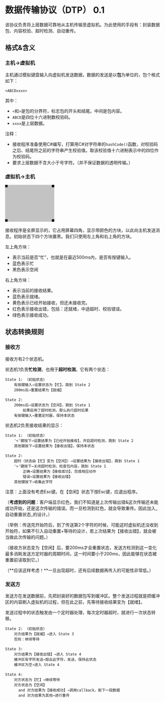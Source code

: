 # 数据传输协议（DTP） 0.1

该协议负责将上层数据可靠地从主机传输至虚拟机。为此使用的手段有：封装数据包、内容校验、超时检测、自动重传。

## 格式&含义

### 主机→虚拟机

主机通过模拟键盘输入向虚拟机发送数据，数据的发送是以**包**为单位的，包个格式如下：

```
<ABCDxxxx>
```

其中：

- <code>&lt;</code>和<code>&gt;</code>是包的分界符，标志包的开头和结尾。中间是包内容。
- <code>ABCD</code>是四位十六进制数校验码。
- <code>xxxx</code>是上层数据。

注释：

- 接收程序准备使用C#编写，打算用C#对字符串的<code>hashCode()</code>函数，对校验码之后、结尾符之前的字符串产生校验值。取该校验值十六进制表示中的四位作为校验码。
- 要求上层数据不含大小于号字符。（并不保证数据的透明传输。）

### 虚拟机→主机

![](recv_1.png)

接收程序是全屏显示的，它占用屏幕四角，显示带颜色的方块，以此向主机发送消息。初始状态下四个方块置黑。我们只使用左上角和右上角的方块。

左上角方块：

- 表示当前是否“忙”，也就是在最近500ms内，是否有按键输入。
- 蓝色表示忙
- 黑色表示空闲

右上角方块：

- 表示当前的接收结果。
- 蓝色表示就绪。
- 黄色表示已经开始接收，但还未接收完。
- 红色表示接收出错，包括：还就绪，中途超时、校验错误。
- 绿色表示接收成功。

## 状态转换规则

### 接收方

接收方有2个状态机。

状态机1负责**忙检测**，也用于**超时检测**。它有两个状态：

```
State 1: （初始状态）
	有按键输入→设置状态为【忙】，跳到 State 2
    200ms后→重置结果为【就绪】

State 2:
	200ms后→设置状态为【空闲】，跳到 State 1
        如果启用了超时检测，那么执行超时后果
    有按键输入→重置定时器，保持本状态
```

状态机2负责接收结果的显示：

```
State 1: （初始状态）
	'<'键按下→设置结果为【已经开始接收】，开启超时检测，跳到 State 2
    其他键按下→设置结果为【接收出错】，保持本状态

State 2:
    超时（状态由【忙】变为【空闲】）→设置结果为【接收出错】，跳到 State 1
    '>'键按下→关闭超时检测，检查包内容，跳到 State 1
    	正确→设置结果为【接收成功】，完成相应动作
        错误→设置结果为【接收出错】
    其他键按下→收集此字符
```

注意：上面没有考虑Esc键。在【空闲】状态下按Esc键，应退出程序。

（**考虑到的问题**：客户端显示红色，我们不知道是上次传输出错&这次传输还未能成功开始，还是这次传输的错误。而一旦检测到红色，就会导致重传。因此加入_自动重置状态_的设计。）

（举例：传送完开始符后，到了传送第2个字符的时候，可能这时虚拟机还没收到开始符，如果不引入自动重置+等待的设计，若上次结果为【接收出错】，就会被当做此次传输的问题。）

（接收方状态变为【空闲】后，要200ms才会重置状态，发送方检测到这一变化最多消耗发送方定时器的周期时间，这一时间要小于200ms，因此能够在状态被重置前读取到它。）

（**应该这样考虑！**一旦出现超时，还有后续数据再传入的可能性非常低。）

### 发送方

发送方在发送数据前，先把封装好的数据包写到缓冲区。整个发送过程就是把缓冲区的内容刷入虚拟机的过程，但在此之前，先等待接收结果变为【就绪】。

发送过程中的状态触发由一个定时器处理，每次定时器超时，就进行一次状态转移。

```
State 2: （初始状态）
    对方结果为【就绪】→进入 State 3
    否则：继续等待

State 3:
    对方结果为【接收出错】→进入 State 4
    缓冲区有字符发送→取出此字符，发送，保持此状态
    缓冲区为空→进入 State 4

State 4:
    对方状态为【忙】→继续等待
    对方状态为【空闲】
      and 对方结果为【接收成功】→调用callback，取下一段数据
      and 对方结果为其他→进行重传
```

